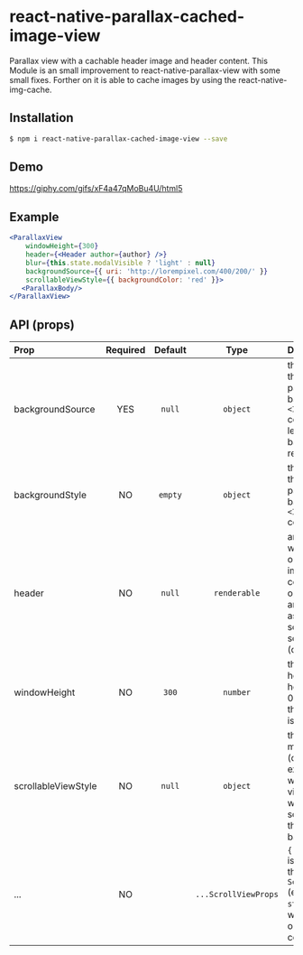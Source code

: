 # react-native-parallax-cached-image-view

Parallax view with a cachable header image and header content.
This Module is an small improvement to react-native-parallax-view with some small fixes. Forther on it is able to cache images by using the react-native-img-cache. 

## Installation

```bash
$ npm i react-native-parallax-cached-image-view --save
```

## Demo

https://giphy.com/gifs/xF4a47qMoBu4U/html5

## Example

```jsx
<ParallaxView
    windowHeight={300}
    header={<Header author={author} />}
    blur={this.state.modalVisible ? 'light' : null}
    backgroundSource={{ uri: 'http://lorempixel.com/400/200/' }}
    scrollableViewStyle={{ backgroundColor: 'red' }}>
   <ParallaxBody/>
</ParallaxView>
```


## API (props)

| Prop | Required | Default  | Type | Description |
| :------------ |:---:|:---------------:| :---------------:| :-----|
| backgroundSource | YES | `null` | `object` | the `source` prop that get's passed to the background `<Image>` component. If left blank, no background is rendered |
| backgroundStyle | NO | `empty` | `object` | the `style` prop that get's passed to the background `<Image>` component. 
| header | NO | `null` | `renderable` | any content you want to render on top of the image. This content's opacity get's animated down as the scrollview scrolls up. (optional) |
| windowHeight | NO | `300` | `number` | the resting height of the header image. If 0 is passed in, the background is not rendered. |
| scrollableViewStyle | NO | `null` | `object` | this style will be mixed (overriding existing fields) with scrollable view style (view which is scrolled over the background) |
| ... | NO | | `...ScrollViewProps` | `{...this.props}` is applied on the internal `ScrollView` (excluding the `style` prop which is passed on to the outer container) |

